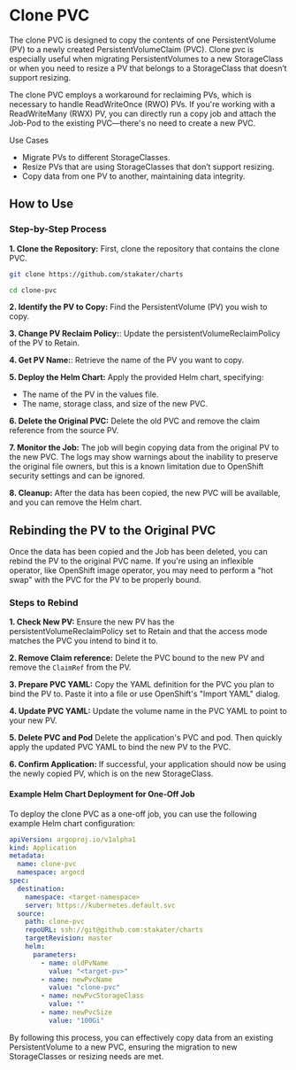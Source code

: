 # Clone PVC

The clone PVC is designed to copy the contents of one PersistentVolume (PV) to a newly created PersistentVolumeClaim (PVC). Clone pvc is especially useful when migrating PersistentVolumes to a new StorageClass or when you need to resize a PV that belongs to a StorageClass that doesn’t support resizing.

The clone PVC employs a workaround for reclaiming PVs, which is necessary to handle ReadWriteOnce (RWO) PVs. If you're working with a ReadWriteMany (RWX) PV, you can directly run a copy job and attach the Job-Pod to the existing PVC—there's no need to create a new PVC.

Use Cases

- Migrate PVs to different StorageClasses.
- Resize PVs that are using StorageClasses that don’t support resizing.
- Copy data from one PV to another, maintaining data integrity.

## How to Use

### Step-by-Step Process

**1. Clone the Repository:** First, clone the repository that contains the clone PVC.

```bash
git clone https://github.com/stakater/charts

cd clone-pvc
```

**2. Identify the PV to Copy:** Find the PersistentVolume (PV) you wish to copy.

**3. Change PV Reclaim Policy:**: Update the persistentVolumeReclaimPolicy of the PV to Retain.

**4. Get PV Name:**: Retrieve the name of the PV you want to copy.

**5. Deploy the Helm Chart:** Apply the provided Helm chart, specifying:

- The name of the PV in the values file.
- The name, storage class, and size of the new PVC.

**6. Delete the Original PVC:** Delete the old PVC and remove the claim reference from the source PV.

**7. Monitor the Job:** The job will begin copying data from the original PV to the new PVC. The logs may show warnings about the inability to preserve the original file owners, but this is a known limitation due to OpenShift security settings and can be ignored.

**8. Cleanup:** After the data has been copied, the new PVC will be available, and you can remove the Helm chart.

## Rebinding the PV to the Original PVC

Once the data has been copied and the Job has been deleted, you can rebind the PV to the original PVC name. If you're using an inflexible operator, like OpenShift image operator, you may need to perform a "hot swap" with the PVC for the PV to be properly bound.

### Steps to Rebind

**1. Check New PV:** Ensure the new PV has the persistentVolumeReclaimPolicy set to Retain and that the access mode matches the PVC you intend to bind it to.

**2. Remove Claim reference:** Delete the PVC bound to the new PV and remove the `ClaimRef` from the PV.

**3. Prepare PVC YAML:** Copy the YAML definition for the PVC you plan to bind the PV to. Paste it into a file or use OpenShift's "Import YAML" dialog.

**4. Update PVC YAML:** Update the volume name in the PVC YAML to point to your new PV.

**5. Delete PVC and Pod** Delete the application's PVC and pod. Then quickly apply the updated PVC YAML to bind the new PV to the PVC.

**6. Confirm Application:** If successful, your application should now be using the newly copied PV, which is on the new StorageClass.

#### Example Helm Chart Deployment for One-Off Job

To deploy the clone PVC as a one-off job, you can use the following example Helm chart configuration:

```yaml
apiVersion: argoproj.io/v1alpha1
kind: Application
metadata:
  name: clone-pvc
  namespace: argocd
spec:
  destination:
    namespace: <target-namespace>
    server: https://kubernetes.default.svc
  source:
    path: clone-pvc
    repoURL: ssh://git@github.com:stakater/charts
    targetRevision: master
    helm:
      parameters:
        - name: oldPvName
          value: "<target-pv>"
        - name: newPvcName
          value: "clone-pvc"
        - name: newPvcStorageClass
          value: ""
        - name: newPvcSize
          value: "100Gi"
```

By following this process, you can effectively copy data from an existing PersistentVolume to a new PVC, ensuring the migration to new StorageClasses or resizing needs are met.
